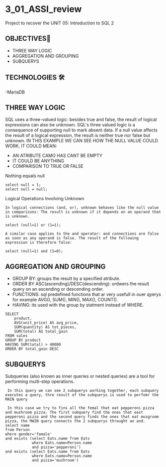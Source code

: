 # 3_01_ASSI_review
Project to recover the UNIT 05: Introduction to SQL 2


## OBJECTIVES🎯

- THREE WAY LOGIC
- AGGREGATION AND GROUPING
- SUBQUERYS

## TECHNOLOGIES 🛠

-MariaDB 

## THREE WAY LOGIC
SQL uses a three-valued logic: besides true and false, the result of logical expressions can also be unknown. SQL's three valued logic is a consequence of supporting null to mark absent data. If a null value affects the result of a logical expression, the result is neither true nor false but unknown.
IN THIS EXAMPLE WE CAN SEE HOW THE NULL VALUE COULD WORK, IT COULD MEAN:
  - AN ATRIBUTE CAMO HAS CANT BE EMPTY
  - IT COULD BE ANYTHING
  - COMPARISON TO TRUE OR FALSE


Nothing equals null
~~~
select null = 1;
select null = null;
~~~
Logical Operations Involving Unknown
~~~
In logical connections (and, or), unknown behaves like the null value in comparisons: The result is unknown if it depends on an operand that is unknown.

select (null=1) or (1=1);

A similar case applies to the and operator: and connections are false as soon as any operand is false. The result of the following expression is therefore false:

select (null=1) and (1=0);
~~~

## AGGREGATION AND GROUPING

- GROUP BY: groups the result by a specified atribute.
- ORDER BY ASC(ascending)/DESC(descending): ordwers the result query on an ascending or descending order.
- FUNCTIONS: sql predefined functions that ar very usefull in ouer qyerys for example AVG(), SUM(), MIN(), MAX(), COUNT().
- HAVING: its used with the group by statment instead of WHERE.
~~~
SELECT 
    product,
    AVG(unit_price) AS avg_price,
    SUM(quantity) AS tot_pieces,
    SUM(total) AS total_gain
FROM sales
GROUP BY product
HAVING SUM(total) > 40000
ORDER BY total_gain DESC
~~~

## SUBQUERYS
Subqueries (also known as inner queries or nested queries) are a tool for performing multi-step operations.

~~~~
 In this query we can see 2 subquerys working together, each subquery executes a query, thre result of the subquerys is used to perfomr the MAIN query
 
 In this case we try to fins all the femal that eat pepperoni pizza and mushroom pizza. The first subquery find the ones that east pepperoni pizza and the second query finds the ones that eat musgroom pizza, the MAIN query connects the 2 subquerys throught an and.
select name
from Person
where gender='female'
and exists (select Eats.name from Eats
            where Eats.name=Person.name
            and pizza='pepperoni')
and exists (select Eats.name from Eats
            where Eats.name=Person.name
            and pizza='mushroom')
~~~~



